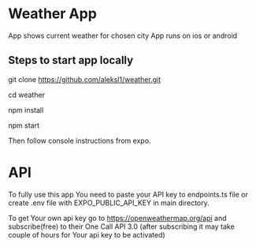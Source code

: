 
# Weather App

App shows current weather for chosen city
App runs on ios or android

## Steps to start app locally

git clone https://github.com/aleksl1/weather.git

cd weather

npm install

npm start

Then follow console instructions from expo.



# API

To fully use this app You need to paste your API key to endpoints.ts file or create .env file with EXPO_PUBLIC_API_KEY in main directory.

To get Your own api key go to https://openweathermap.org/api and subscribe(free) to their One Call API 3.0 (after subscribing it may take couple of hours for Your api key to be activated)
